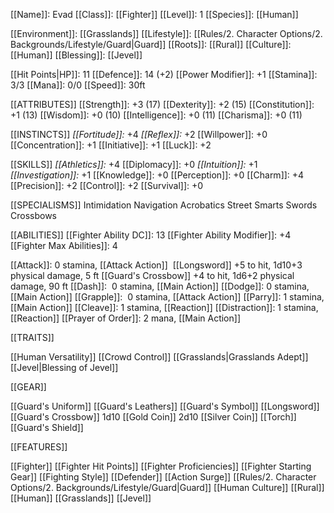 [[Name]]: Evad
[[Class]]: [[Fighter]]
[[Level]]: 1
[[Species]]: [[Human]]

[[Environment]]: [[Grasslands]]
[[Lifestyle]]: [[Rules/2. Character Options/2. Backgrounds/Lifestyle/Guard|Guard]]
[[Roots]]: [[Rural]]
[[Culture]]: [[Human]]
[[Blessing]]: [[Jevel]]

[[Hit Points|HP]]: 11
[[Defence]]: 14 (+2) 
[[Power Modifier]]: +1
[[Stamina]]: 3/3
[[Mana]]: 0/0
[[Speed]]: 30ft

[[ATTRIBUTES]]
[[Strength]]: +3 (17)
[[Dexterity]]: +2 (15)
[[Constitution]]: +1 (13)
[[Wisdom]]: +0 (10)
[[Intelligence]]: +0 (11)
[[Charisma]]: +0 (11)

[[INSTINCTS]]
*[[Fortitude]]:* +4
*[[Reflex]]:* +2
[[Willpower]]: +0
[[Concentration]]: +1
[[Initiative]]: +1
[[Luck]]: +2

[[SKILLS]]
*[[Athletics]]:* +4
[[Diplomacy]]: +0
*[[Intuition]]:* +1
*[[Investigation]]:* +1
[[Knowledge]]: +0
[[Perception]]: +0
[[Charm]]: +4
[[Precision]]: +2
[[Control]]: +2
[[Survival]]: +0

[[SPECIALISMS]]
Intimidation
Navigation
Acrobatics
Street Smarts
Swords
Crossbows

[[ABILITIES]]
[[Fighter Ability DC]]: 13
[[Fighter Ability Modifier]]: +4
[[Fighter Max Abilities]]: 4

[[Attack]]: 0 stamina, [[Attack Action]] 
	[[Longsword]] +5 to hit, 1d10+3 physical damage, 5 ft
	[[Guard's Crossbow]] +4 to hit, 1d6+2 physical damage, 90 ft
[[Dash]]:  0 stamina, [[Main Action]]
[[Dodge]]: 0 stamina, [[Main Action]]
[[Grapple]]:  0 stamina, [[Attack Action]]
[[Parry]]: 1 stamina, [[Main Action]]
[[Cleave]]: 1 stamina, [[Reaction]]
[[Distraction]]: 1 stamina, [[Reaction]]
[[Prayer of Order]]: 2 mana, [[Main Action]]

[[TRAITS]]

[[Human Versatility]]
[[Crowd Control]]
[[Grasslands|Grasslands Adept]]
[[Jevel|Blessing of Jevel]]

[[GEAR]]

[[Guard's Uniform]]
[[Guard's Leathers]]
[[Guard's Symbol]]
[[Longsword]]
[[Guard's Crossbow]]
1d10 [[Gold Coin]]
2d10 [[Silver Coin]]
[[Torch]]
[[Guard's Shield]]

[[FEATURES]]

[[Fighter]]
	[[Fighter Hit Points]]
	[[Fighter Proficiencies]]
	[[Fighter Starting Gear]]
	[[Fighting Style]]
		[[Defender]]
	[[Action Surge]]
[[Rules/2. Character Options/2. Backgrounds/Lifestyle/Guard|Guard]]
[[Human Culture]]
[[Rural]]
[[Human]]
[[Grasslands]]
[[Jevel]]